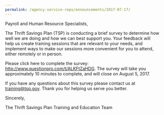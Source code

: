 ```yaml
---
permalink: /agency-service-reps/announcements/2017-07-17/
---
```


Payroll and Human Resource Specialists,

The Thrift Savings Plan (TSP) is conducting a brief survey to determine how well we are doing and how we can best support you. Your feedback will help us create training sessions that are relevant to your needs, and implement ways to make our sessions more convenient for you to attend, either remotely or in person.

Please click here to complete the survey: http://www.questionpro.com/t/ALKFtZaHDG. The survey will take you approximately 10 minutes to complete, and will close on August 5, 2017.

If you have any questions about this survey please contact us at training@tsp.gov. Thank you for helping us serve you better.

Sincerely,

The Thrift Savings Plan Training and Education Team
